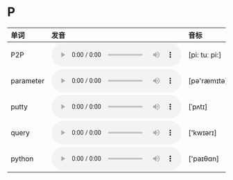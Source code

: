 
# P

| 单词  | 发音 | 音标 |
| :-- | :-- | :-- |
| P2P | <audio :src="$withBase('/audio/P2P.mp3')" controls="controls" controlslist="nodownload"></audio> | [pi: tuː pi:] |
| parameter | <audio :src="$withBase('/audio/parameter.mp3')" controls="controls" controlslist="nodownload"></audio> | [pə'ræmɪtə] |
| putty | <audio :src="$withBase('/audio/putty.mp3')" controls="controls" controlslist="nodownload"></audio> | [ˈpʌtɪ] |
| query | <audio :src="$withBase('/audio/query.mp3')" controls="controls" controlslist="nodownload"></audio> | ['kwɪərɪ] |
| python | <audio :src="$withBase('/audio/python.mp3')" controls="controls" controlslist="nodownload"></audio> | ['paɪθɑn] |

